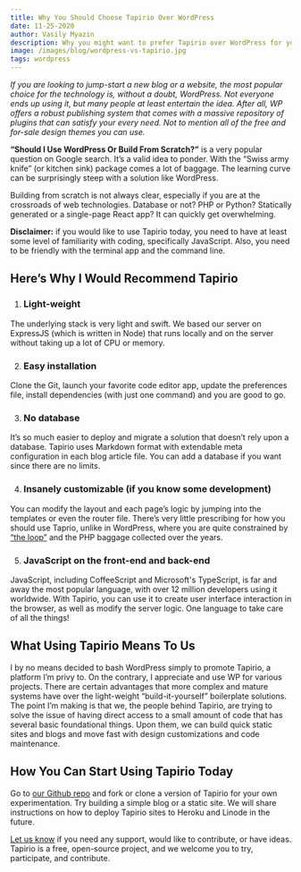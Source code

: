 ```yaml
---
title: Why You Should Choose Tapirio Over WordPress
date: 11-25-2020
author: Vasily Myazin
description: Why you might want to prefer Tapirio over WordPress for your next project. Here are 5 points you should review that speak in favor of Tapirio.
image: /images/blog/wordpress-vs-tapirio.jpg
tags: wordpress
---
```

*If you are looking to jump-start a new blog or a website, the most popular choice for the technology is, without a doubt, WordPress. Not everyone ends up using it, but many people at least entertain the idea. After all, WP offers a robust publishing system that comes with a massive repository of plugins that can satisfy your every need. Not to mention all of the free and for-sale design themes you can use.*

**“Should I Use WordPress Or Build From Scratch?”** is a very popular question on Google search. It’s a valid idea to ponder. With the “Swiss army knife” (or kitchen sink) package comes a lot of baggage. The learning curve can be surprisingly steep with a solution like WordPress.

Building from scratch is not always clear, especially if you are at the crossroads of web technologies. Database or not? PHP or Python? Statically generated or a single-page React app? It can quickly get overwhelming.

<div class="alert alert-warning mb-5 role="alert">
<b>Disclaimer:</b> if you would like to use Tapirio today, you need to have at least some level of familiarity with coding, specifically JavaScript. Also, you need to be friendly with the terminal app and the command line.
</div>

## Here’s Why I Would Recommend Tapirio

1. ### Light-weight
The underlying stack is very light and swift. We based our server on ExpressJS (which is written in Node) that runs locally and on the server without taking up a lot of CPU or memory.

2. ### Easy installation
Clone the Git, launch your favorite code editor app, update the preferences file, install dependencies (with just one command) and you are good to go.

3. ### No database
It’s so much easier to deploy and migrate a solution that doesn’t rely upon a database. Tapirio uses Markdown format with extendable meta configuration in each blog article file. You can add a database if you want since there are no limits.

4. ### Insanely customizable (if you know some development)
You can modify the layout and each page’s logic by jumping into the templates or even the router file. There’s very little prescribing for how you should use Taprio, unlike in WordPress, where you are quite constrained by [“the loop”](https://www.wpbeginner.com/glossary/loop/) and the PHP baggage collected over the years. 

5. ### JavaScript on the front-end and back-end
JavaScript, including CoffeeScript and Microsoft's TypeScript, is far and away the most popular language, with over 12 million developers using it worldwide. With Tapirio, you can use it to create user interface interaction in the browser, as well as modify the server logic. One language to take care of all the things!

## What Using Tapirio Means To Us

I by no means decided to bash WordPress simply to promote Tapirio, a platform I’m privy to. On the contrary, I appreciate and use WP for various projects. There are certain advantages that more complex and mature systems have over the light-weight “build-it-yourself” boilerplate solutions. The point I’m making is that we, the people behind Tapirio, are trying to solve the issue of having direct access to a small amount of code that has several basic foundational things. Upon them, we can build quick static sites and blogs and move fast with design customizations and code maintenance.

## How You Can Start Using Tapirio Today

Go to [our Github repo](https://github.com/vmyazin/tapirio) and fork or clone a version of Tapirio for your own experimentation. Try building a simple blog or a static site. We will share instructions on how to deploy Tapirio sites to Heroku and Linode in the future.

[Let us know](mailto:support@tapirio.com) if you need any support, would like to contribute, or have ideas. Tapirio is a free, open-source project, and we welcome you to try, participate, and contribute.
